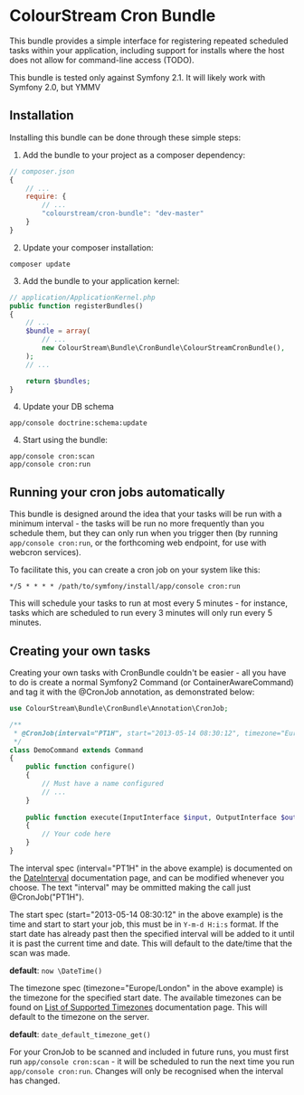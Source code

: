 # ColourStream Cron Bundle

This bundle provides a simple interface for registering repeated scheduled
tasks within your application, including support for installs where the host
does not allow for command-line access (TODO).

This bundle is tested only against Symfony 2.1. It will likely work with Symfony 2.0, but YMMV

## Installation

Installing this bundle can be done through these simple steps:

1. Add the bundle to your project as a composer dependency:
```javascript
// composer.json
{
    // ...
    require: {
        // ...
        "colourstream/cron-bundle": "dev-master"
    }
}
```

2. Update your composer installation:
```shell
composer update
````

3. Add the bundle to your application kernel:
```php
// application/ApplicationKernel.php
public function registerBundles()
{
	// ...
	$bundle = array(
		// ...
        new ColourStream\Bundle\CronBundle\ColourStreamCronBundle(),
	);
    // ...

    return $bundles;
}
```

4. Update your DB schema
```shell
app/console doctrine:schema:update
```

4. Start using the bundle:
```shell
app/console cron:scan
app/console cron:run
```

## Running your cron jobs automatically

This bundle is designed around the idea that your tasks will be run with a minimum interval - the tasks will be run no more frequently than you schedule them, but they can only run when you trigger then (by running `app/console cron:run`, or the forthcoming web endpoint, for use with webcron services).

To facilitate this, you can create a cron job on your system like this:
```
*/5 * * * * /path/to/symfony/install/app/console cron:run
```
This will schedule your tasks to run at most every 5 minutes - for instance, tasks which are scheduled to run every 3 minutes will only run every 5 minutes.

## Creating your own tasks

Creating your own tasks with CronBundle couldn't be easier - all you have to do is create a normal Symfony2 Command (or ContainerAwareCommand) and tag it with the @CronJob annotation, as demonstrated below:
```php
use ColourStream\Bundle\CronBundle\Annotation\CronJob;

/**
 * @CronJob(interval="PT1H", start="2013-05-14 08:30:12", timezone="Europe/London")
 */
class DemoCommand extends Command
{
    public function configure()
    {
		// Must have a name configured
		// ...
    }
    
    public function execute(InputInterface $input, OutputInterface $output)
    {
		// Your code here
    }
}
```

The interval spec (interval="PT1H" in the above example) is documented on the [DateInterval](http://au.php.net/manual/en/dateinterval.construct.php) documentation page, and can be modified whenever you choose. The text "interval" may be ommitted making the call just @CronJob("PT1H").

The start spec (start="2013-05-14 08:30:12" in the above example) is the time and start to start your job, this must be in `Y-m-d H:i:s` format.
If the start date has already past then the specified interval will be added to it until it is past the current time and date. This will default to the date/time that the scan was made.

**default**: `now \DateTime()`

The timezone spec (timezone="Europe/London" in the above example) is the timezone for the specified start date. The available timezones can be found on [List of Supported Timezones](http://php.net/manual/en/timezones.php) documentation page. This will default to the timezone on the server.

**default**: `date_default_timezone_get()`

For your CronJob to be scanned and included in future runs, you must first run `app/console cron:scan` - it will be scheduled to run the next time you run `app/console cron:run`.
Changes will only be recognised when the interval has changed.